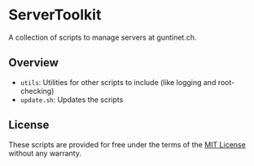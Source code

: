 # ServerToolkit
A collection of scripts to manage servers at guntinet.ch.

## Overview
- `utils`: Utilities for other scripts to include (like logging and root-checking)
- `update.sh`: Updates the scripts

## License
These scripts are provided for free under the terms of the [MIT License](./LICENSE) without any warranty.
